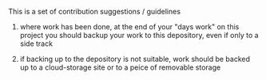 This is a set of contribution suggestions / guidelines

1. where work has been done, at the end of your "days work" on this project you should backup your work to this depository, even if only to a side track

2. if backing up to the depository is not suitable, work should be backed up to a cloud-storage site or to a peice of removable storage
